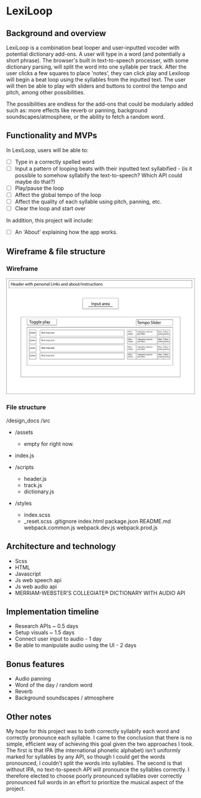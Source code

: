 # LexiLoop
## Background and overview
LexiLoop is a combination beat looper and user-inputted vocoder with potential dictionary add-ons. 
A user will type in a word (and potentially a short phrase). The browser's built in text-to-speech 
processer, with some dictionary parsing, will split the word into one syllable per track. After the 
user clicks a few squares to place 'notes', they can click play and Lexiloop will begin a beat loop 
using the syllables from the inputted text. The user will then be able to play with sliders and 
buttons to control the tempo and pitch, among other possibilities. 

The possibilities are endless for the add-ons that could be modularly added such as: more effects 
like reverb or panning, background soundscapes/atmosphere, or the ability to fetch a random word. 

## Functionality and MVPs
In LexiLoop, users will be able to:
- [ ] Type in a correctly spelled word
- [ ] Input a pattern of looping beats with their inputted text syllabified - (is it possible to somehow syllabify the text-to-speech? Which API could maybe do that?)
- [ ] Play/pause the loop
- [ ] Affect the global tempo of the loop
- [ ] Affect the quality of each syllable using pitch, panning, etc. 
- [ ] Clear the loop and start over

In addition, this project will include:

- [ ] An 'About' explaining how the app works. 

## Wireframe & file structure
### Wireframe
![Wireframe](design_docs/lexiloop_wireframe.jpg)

### File structure
/design_docs
/src
  - /assets 
    - empty for right now. 
  - index.js
  - /scripts
    - header.js
    - track.js
    - dictionary.js
    
  - /styles
    - index.scss
    - _reset.scss
.gitignore
index.html
package.json
README.md
webpack.common.js
webpack.dev.js
webpack.prod.js

## Architecture and technology
- Scss
- HTML
- Javascript
- Js web speech api 
- Js web audio api
- MERRIAM-WEBSTER'S COLLEGIATE® DICTIONARY WITH AUDIO API 

## Implementation timeline
- Research APIs ~ 0.5 days
- Setup visuals ~ 1.5 days
- Connect user input to audio - 1 day
- Be able to manipulate audio using the UI - 2 days

## Bonus features
- Audio panning 
- Word of the day / random word
- Reverb
- Background soundscapes / atmosphere



## Other notes
My hope for this project was to both correctly syllabify each word and correctly pronounce each syllable. I came to the conclusion that there is no simple, efficient way of achieving this goal given the two approaches I took. The first is that IPA (the international phonetic alphabet) isn't uniformly marked for syllables by any API, so though I could get the words pronounced, I couldn't split the words into syllables. The second is that without IPA, no text-to-speech API will pronounce the syllables correctly. I therefore elected to choose poorly pronounced syllables over correctly pronounced full words in an effort to prioritize the musical aspect of the project. 
